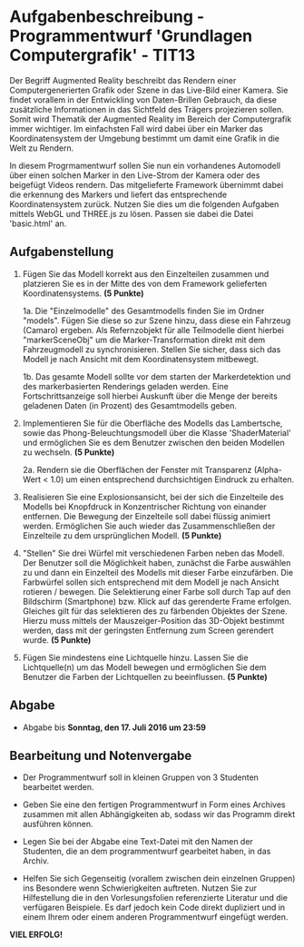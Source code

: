 # Aufgabenbeschreibung - Programmentwurf 'Grundlagen Computergrafik' - TIT13

Der Begriff Augmented Reality beschreibt das Rendern einer Computergenerierten Grafik oder Szene in das Live-Bild einer Kamera.
Sie findet vorallem in der Entwickling von Daten-Brillen Gebrauch, da diese zusätzliche Informationen in das Sichtfeld des Trägers projezieren sollen.
Somit wird Thematik der Augmented Reality im Bereich der Computergrafik immer wichtiger.
Im einfachsten Fall wird dabei über ein Marker das Koordinatensystem der Umgebung bestimmt um damit eine Grafik in die Welt zu Rendern.

In diesem Progrmamentwurf sollen Sie nun ein vorhandenes Automodell über einen solchen Marker in den Live-Strom der Kamera oder des beigefügt Videos rendern.
Das mitgelieferte Framework übernimmt dabei die erkennung des Markers und liefert das entsprechende Koordinatensystem zurück.
Nutzen Sie dies um die folgenden Aufgaben mittels WebGL und THREE.js zu lösen.
Passen sie dabei die Datei 'basic.html' an.

## Aufgabenstellung

1. Fügen Sie das Modell korrekt aus den Einzelteilen zusammen und platzieren Sie es in der Mitte des von dem Framework gelieferten Koordinatensystems. <b>(5 Punkte)</b>

	1a. Die "Einzelmodelle" des Gesamtmodells finden Sie im Ordner "models". Fügen Sie diese so zur Szene hinzu, dass diese ein Fahrzeug (Camaro) ergeben. Als Refernzobjekt für alle Teilmodelle dient hierbei "markerSceneObj" um die Marker-Transformation direkt mit dem Fahrzeugmodell zu synchronisieren. Stellen Sie sicher, dass sich das Modell je nach Ansicht mit dem Koordinatensystem mitbewegt.

	1b. Das gesamte Modell sollte vor dem starten der Markerdetektion und des markerbasierten Renderings geladen werden. Eine Fortschrittsanzeige soll hierbei Auskunft über die Menge der bereits geladenen Daten (in Prozent) des Gesamtmodells geben.

2. Implementieren Sie für die Oberfläche des Modells das Lambertsche, sowie das Phong-Beleuchtungsmodell über die Klasse 'ShaderMaterial' und ermöglichen Sie es dem Benutzer zwischen den beiden Modellen zu wechseln. <b>(5 Punkte)</b>

	2a. Rendern sie die Oberflächen der Fenster mit Transparenz (Alpha-Wert < 1.0) um einen entsprechend durchsichtigen Eindruck zu erhalten.

3. Realisieren Sie eine Explosionsansicht, bei der sich die Einzelteile des Modells bei Knopfdruck in Konzentrischer Richtung von einander entfernen. Die Bewegung der Einzelteile soll dabei flüssig animiert werden. Ermöglichen Sie auch wieder das Zusammenschließen der Einzelteile zu dem ursprünglichen Modell. <b>(5 Punkte)</b>

4. "Stellen" Sie drei Würfel mit verschiedenen Farben neben das Modell. Der Benutzer soll die Möglichkeit haben, zunächst die Farbe auswählen zu und dann ein Einzelteil des Modells mit dieser Farbe einzufärben.
Die Farbwürfel sollen sich entsprechend mit dem Modell je nach Ansicht rotieren / bewegen. Die Selektierung einer Farbe soll durch Tap auf den Bildschirm (Smartphone) bzw. Klick auf das gerenderte Frame erfolgen. Gleiches gilt für das selektieren des zu färbenden Objektes der Szene. Hierzu muss mittels der Mauszeiger-Position das 3D-Objekt bestimmt werden, dass mit der geringsten Entfernung zum Screen gerendert wurde. <b>(5 Punkte)</b>

5. Fügen Sie mindestens eine Lichtquelle hinzu. Lassen Sie die Lichtquelle(n) um das Modell bewegen und ermöglichen Sie dem Benutzer die Farben der Lichtquellen zu beeinflussen. <b>(5 Punkte)</b>

## Abgabe

- Abgabe bis <b>Sonntag, den 17. Juli 2016 um 23:59</b>

## Bearbeitung und Notenvergabe

- Der Programmentwurf soll in kleinen Gruppen von 3 Studenten bearbeitet werden.

- Geben Sie eine den fertigen Programmentwurf in Form eines Archives zusammen mit allen Abhängigkeiten ab, sodass wir das Programm direkt ausführen können.

- Legen Sie bei der Abgabe eine Text-Datei mit den Namen der Studenten, die an dem programmentwurf gearbeitet haben, in das Archiv.

- Helfen Sie sich Gegenseitig (vorallem zwischen dein einzelnen Gruppen) ins Besondere wenn Schwierigkeiten auftreten.
Nutzen Sie zur Hilfestellung die in den Vorlesungsfolien referenzierte Literatur und die verfügaren Beispiele.
Es darf jedoch kein Code direkt dupliziert und in einem Ihrem oder einem anderen Programmentwurf eingefügt werden.

<b>VIEL ERFOLG!</b>
